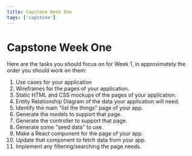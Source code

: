 ```yaml
---
title: Capstone Week One
tags: ['capstone']
---
```


# Capstone Week One

Here are the tasks you should focus on for Week 1, in approximately the order you should work on them:

1. Use cases for your application
1. Wireframes for the pages of your application.
1. Static HTML and CSS mockups of the pages of your application.
1. Entity Relationship Diagram of the data your application will need.
1. Identify the main "list the things" page of your app.
1. Generate the models to support that page.
1. Generate the controller to support that page.
1. Generate some "seed data" to use.
1. Make a React component for the page of your app.
1. Update that component to fetch data from your app.
1. Implement any filtering/searching the page needs.
